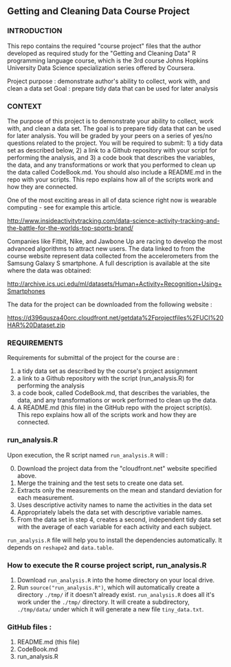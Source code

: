 ## Getting and Cleaning Data Course Project

### INTRODUCTION

This repo contains the required "course project" files that the author developed as required study for the "Getting and Cleaning Data" R programming language course, which is the 3rd course Johns Hopkins University Data Science specialization series offered by Coursera.

Project purpose : demonstrate author's ability to collect, work with, and clean a data set
Goal            : prepare tidy data that can be used for later analysis

### CONTEXT

The purpose of this project is to demonstrate your ability to collect, work with, and clean a data set. The goal is to prepare tidy data that can be used for later analysis. You will be graded by your peers on a series of yes/no questions related to the project. You will be required to submit: 1) a tidy data set as described below, 2) a link to a Github repository with your script for performing the analysis, and 3) a code book that describes the variables, the data, and any transformations or work that you performed to clean up the data called CodeBook.md. You should also include a README.md in the repo with your scripts. This repo explains how all of the scripts work and how they are connected. 

One of the most exciting areas in all of data science right now is wearable computing - see for example this article.

http://www.insideactivitytracking.com/data-science-activity-tracking-and-the-battle-for-the-worlds-top-sports-brand/

Companies like Fitbit, Nike, and Jawbone Up are racing to develop the most advanced algorithms to attract new users. The data linked to from the course website represent data collected from the accelerometers from the Samsung Galaxy S smartphone. A full description is available at the site where the data was obtained:

http://archive.ics.uci.edu/ml/datasets/Human+Activity+Recognition+Using+Smartphones

The data for the project can be downloaded from the following website :

https://d396qusza40orc.cloudfront.net/getdata%2Fprojectfiles%2FUCI%20HAR%20Dataset.zip

### REQUIREMENTS

Requirements for submittal of the project for the course are :

1) a tidy data set as described by the course's project assignment
2) a link to a Github repository with the script (run_analysis.R) for performing the analysis
3) a code book, called CodeBook.md, that describes the variables, the data, and any transformations or work performed to clean up the data.
4) A README.md (this file) in the GitHub repo with the project script(s). This repo explains how all of the scripts work and how they are connected.

### run_analysis.R

Upon execution, the R script named ```run_analysis.R``` will :

0. Download the project data from the "cloudfront.net" website specified above.
1. Merge the training and the test sets to create one data set.
2. Extracts only the measurements on the mean and standard deviation for each measurement.
3. Uses descriptive activity names to name the activities in the data set
4. Appropriately labels the data set with descriptive variable names.
5. From the data set in step 4, creates a second, independent tidy data set with the average of each variable for each activity and each subject.

```run_analysis.R``` file will help you to install the dependencies automatically. It depends on ```reshape2``` and ```data.table```. 

### How to execute the R course project script, run_analysis.R 

1. Download ```run_analysis.R``` into the home directory on your local drive.
2. Run ```source("run_analysis.R")```, which will automatically create a directory ```./tmp/``` if it doesn't already exist. ```run_analysis.R``` does all it's work under the ```./tmp/``` directory. It will create a subdirectory, ```./tmp/data/``` under which it will generate a new file ```tiny_data.txt```.

### GitHub files :

1. README.md (this file)
2. CodeBook.md
3. run_analysis.R

